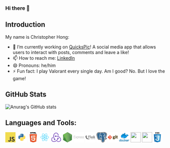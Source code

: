 ### Hi there 👋

<!--
**ChrisPHong/ChrisPHong** is a ✨ _special_ ✨ repository because its `README.md` (this file) appears on your GitHub profile.

Here are some ideas to get you started:
- 🔭 I’m currently working on ...
- 🌱 I’m currently learning ...
- 👯 I’m looking to collaborate on ...
- 🤔 I’m looking for help with ...
- 💬 Ask me about ...
- 📫 How to reach me: ...
- 😄 Pronouns: ...
- ⚡ Fun fact: ...

-->
## Introduction
My name is Christopher Hong:
- 🔭 I’m currently working on [QuicksPic](https://quickspic.herokuapp.com/)! A social media app that allows users to interact with posts, comments and leave a like! 
- 📫 How to reach me: [LinkedIn](https://www.linkedin.com/in/christopherpyohong/)
- 😄 Pronouns: he/him
- ⚡ Fun fact: I play Valorant every single day. Am I good? No. But I love the game!

## GitHub Stats
![Anurag's GitHub stats](https://github-readme-stats.vercel.app/api?username=ChrisPHong&show_icons=true&count_private=true&theme=algolia)

## Languages and Tools:
<img height='32' width='32' src='https://raw.githubusercontent.com/github/explore/80688e429a7d4ef2fca1e82350fe8e3517d3494d/topics/javascript/javascript.png' /> <img height='32' width='32' src='https://raw.githubusercontent.com/github/explore/80688e429a7d4ef2fca1e82350fe8e3517d3494d/topics/python/python.png' /> <img height='32' width='32' src='https://raw.githubusercontent.com/github/explore/80688e429a7d4ef2fca1e82350fe8e3517d3494d/topics/html/html.png' /> <img height='32' width='32' src='https://raw.githubusercontent.com/github/explore/80688e429a7d4ef2fca1e82350fe8e3517d3494d/topics/react/react.png' /> <img height='32' width='32' src='https://raw.githubusercontent.com/github/explore/80688e429a7d4ef2fca1e82350fe8e3517d3494d/topics/redux/redux.png' /> <img height='32' width='32' src='https://raw.githubusercontent.com/github/explore/80688e429a7d4ef2fca1e82350fe8e3517d3494d/topics/nodejs/nodejs.png' /> <img height='32' width='32' src='https://raw.githubusercontent.com/github/explore/80688e429a7d4ef2fca1e82350fe8e3517d3494d/topics/express/express.png' /> <img height='32' width='32' src='https://raw.githubusercontent.com/github/explore/80688e429a7d4ef2fca1e82350fe8e3517d3494d/topics/flask/flask.png' /> <img height='32' width='32' src='https://raw.githubusercontent.com/github/explore/80688e429a7d4ef2fca1e82350fe8e3517d3494d/topics/postgresql/postgresql.png' /> <img height='32' width='32' src='https://raw.githubusercontent.com/github/explore/80688e429a7d4ef2fca1e82350fe8e3517d3494d/topics/git/git.png' /> <img height='32' width='32' src='https://raw.githubusercontent.com/github/explore/80688e429a7d4ef2fca1e82350fe8e3517d3494d/topics/docker/docker.png' /> <img height='32' width='32' src='https://avatars.githubusercontent.com/u/9919?s=200&v=4' /> <img height='32' width='32' src='https://avatars.githubusercontent.com/u/3591786?s=200&v=4' /><img height='32' width='32' src='https://raw.githubusercontent.com/github/explore/80688e429a7d4ef2fca1e82350fe8e3517d3494d/topics/css/css.png' />
